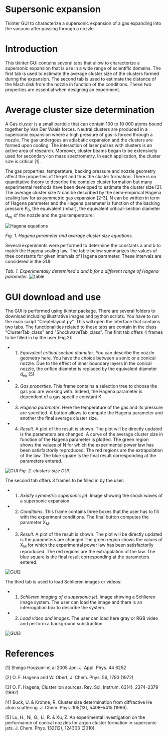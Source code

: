 # Supersonic expansion 
Tkinter GUI to characterize a supersonic expansion of a gas expanding into the vacuum after passing through a nozzle.

# Introduction
This tkinter GUI contains several tabs that allow to characterize a supersonic expansion that is use in a wide range of scientific domains. The first tab is used to estimate the average cluster size of the clusters formed during the expansion. The second tab is used to estimate the distance of the Mach disk from the nozzle in function of the conditions. These two properties are essential when designing an experiment.

# Average cluster size determination 
A Gas cluster is a small particle that can contain 100 to 10 000 atoms bound together by Van Der Waals forces. Neutral clusters are produced in a supersonic expansion where a high pressure of gas is forced through a nozzle. The gas undergoes an adiabatic expansion and the clusters are formed upon cooling.
The interaction of laser pulses with clusters is an active area of research. Moreover, cluster beams began to be extensively used for secondary-ion mass spectrometry. In each application, the cluster size is critical [1].

The gas properties, temperature, backing pressure and nozzle geometry affect the properties of the jet and thus the cluster formation. There is no quantitative theory to describe the complex cluster formation but many experimental methods have been developed to estimate the cluster size [2]. The average cluster size N can be described by the semi-empirical Hagena scaling law for axisymmetric gas expansion [2-3]. N can be written in term of Hagena parameter and the Hagena parameter is function of the backing pressure P<sub>0</sub>, the equivalent (mbar), the equivalent critical-section diameter d<sub>eq</sub> of the nozzle and the gas temperature:

![Hagena equations](https://user-images.githubusercontent.com/80101412/154300373-5791172a-a7a4-4251-8711-387bb6626da7.png)

*Fig. 1. Hagena parameter and average cluster size equations.*

Several experiments were performed to determine the constants a and b to match the Hagena scaling law. The table below summarizes the values of thee constants for given intervals of Hagena parameter. These intervals are considered in the GUI.

*Tab. 1. Experimentally determined a and b for a different range of Hagena parameter.*
![table](https://user-images.githubusercontent.com/80101412/154939617-6111059b-1b93-4803-b6a6-7a0eabf6507a.png)

# GUI download and use

The GUI is performed using tkinter package. There are several folders to download including illustrative images and python scripts. You have to run the main script "Createlayout.py". This will open the interface that contains two tabs. The functionalities related to these tabs are contain in the class "ClusterTab_class" and "ShockwaveTab_class".
The first tab offers 4 frames to be filled in by the user (Fig.2):

- 1) *Equivalent critical section diameter*. You can describe the nozzle geometry here. You have the choice between a sonic or a conical nozzle. Due to the effect of inner boundary layers in the conical nozzle, the orifice diameter is replaced by the equivalent diameter d<sub>eq</sub> [5]
- 2) *Gas properties*. This frame contains a selection tree to choose the gas you are working with. Indeed, the Hagena parameter is dependent of a gas specific constant K.
- 3) *Hagena parameter*. Here the temperature of the gas and its pressure are specified. A button allows to compute the Hagena parameter and another the final average cluster size.
- 4) *Result*. A plot of the result is shown. The plot will be directly updated is the parameters are changed. A curve of the average cluster size in function of the Hagena parameter is plotted. The green region shows the values of N for which the experimental power law has been satisfactorily reproduced. The red regions are the extrapolation of the law. The blue square is the final result corresponding at the parameters entered.

![GUI](https://user-images.githubusercontent.com/80101412/173371292-7be0108a-b510-412b-9c80-6f86dd967131.PNG)
*Fig. 2. clusters-size GUI.*

The second tab offers 3 frames to be filled in by the user:

- 1) *Axially symmetric supersonic jet*. Image showing the shock waves of a supersonic expansion.
- 2) *Conditions*. This frame contains three boxes that the user has to fill with the experiment conditions. The final button computes the parameter X<sub>M</sub>.
- 3) *Result*. A plot of the result is shown. The plot will be directly updated is the parameters are changed.The green region shows the values of X<sub>M</sub> for which the experimental power law has been satisfactorily reproduced. The red regions are the extrapolation of the law. The blue square is the final result corresponding at the parameters entered.

![GUI2](https://user-images.githubusercontent.com/80101412/173371820-c7ab80ea-1028-4c1c-89ba-0a6b19778557.PNG)

The third tab is used to load Schlieren images or videos:
- 1) *Schlieren imaging of a supersonic jet*. Image showing a Schlieren image system. The user can load the image and there is an interrogation box to describe the system.
- 2) *Load video and images*. The user can load here gray or RGB video and perform a background substraction. 


![GUI3](https://user-images.githubusercontent.com/80101412/209349010-b0a189ad-f2aa-4f61-8292-1032421ede2d.PNG)


# References

[1] Shingo Houzumi et al 2005 Jpn. J. Appl. Phys. 44 6252

[2] O. F. Hagena and W. Obert, J. Chem. Phys. 56, 1793 (1972)

[3] O. F. Hagena, Cluster ion sources. Rev. Sci. Instrum. 63(4), 2374–2379 (1992)

[4] Buck, U. & Krohne, R. Cluster size determination from diffractive He atom scattering. J. Chem. Phys. 105(13), 5408–5415 (1996).

[5] Lu, H., Ni, G., Li, R. & Xu, Z. An experimental investigation on the performance of conical nozzles for argon cluster formation in supersonic jets. J. Chem. Phys. 132(12), 124303 (2010).
